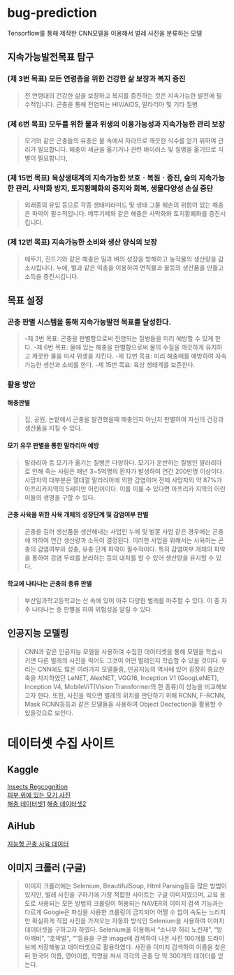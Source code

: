 # bug-prediction
Tensorflow를 통해 제작한 CNN모델을 이용해서 벌레 사진을 분류하는 모델

## 지속가능발전목표 탐구
### (제 3번 목표) 모든 연령층을 위한 건강한 삶 보장과 복지 증진
> 전 연령대의 건강한 삶을 보장하고 복지를 증진하는 것은 지속가능한 발전에 필수적입니다.
> 곤충을 통해 전염되는 HIV/AIDS, 말라리아 및 기타 질병
### (제 6번 목표) 모두를 위한 물과 위생의 이용가능성과 지속가능한 관리 보장
> 모기와 같은 곤충들의 유충은 물 속에서 자라므로 깨끗한 식수를 얻기 위하여 관리가 필요합니다.
> 해충이 세균을 옮기거나 관련 바이러스 및 질병을 옮기므로 식별이 필요합니다,
### (제 15번 목표) 육상생태계의 지속가능한 보호ㆍ복원ㆍ증진, 숲의 지속가능한 관리, 사막화 방지, 토지황폐화의 중지와 회복, 생물다양성 손실 중단
> 외래종의 유입 등으로 각종 생태피라미드 및 생태 그물 훼손의 위험이 있는 해충은 파악이 필수적입니다.
> 메뚜기떼와 같은 해충은 사막화와 토지황폐화를 증진시킵니다.
### (제 12번 목표) 지속가능한 소비와 생산 양식의 보장
> 메뚜기, 진드기와 같은 해충은 밀과 벼의 성장을 방해하고 농작물의 생산량을 감소시킵니다.
> 누에, 벌과 같은 익충을 이용하여 면직물과 꿀등의 생산품을 만들고 소득을 증진시깁니다.


## 목표 설정
### 곤충 판별 시스템을 통해 지속가능발전 목표를 달성한다.
> -제 3번 목표: 곤충을 판별함으로써 전염되는 질병들을 미리 예방할 수 있게 한다.
> -제 6번 목표: 물에 있는 해충을 판별함으로써 물의 수질을 깨끗하게 유지하고 깨끗한 물을 마셔 위생을 지킨다.
> -제 12번 목표: 미리 해충떼를 예방하여  자속가능한 생산과 소비를 한다.
> -제 15번 목표: 육상 생태계를 보존한다.

### 활용 방안
#### 해충판별
> 집, 공원, 논밭에서 곤충을 발견했을때  해충인지 아닌지 판별하여 자신의 건강과 생산품을 지킬 수 있다.
#### 모기 유무 판별을 통한 말라리아 예방
> 말라리아 등 모기가 옮기는 질병은 다양하다. 모기가 운반하는 질병인 말라리아로 인해  죽는 사람은 매년 3~5억명의 환자가 발생하여 연간 200만명 이상이다. 사망자의 대부분은 열대열 말라리아에 의한 감염이며 전체 사망자의 약 87%가 아프리카지역의 5세미만 어린이이다.
> 이를 이룰 수 있다면 아프리카 지역의 어린이들의 생명을 구할 수 있다.
#### 곤충 사육을 위한 사육 개체의 성장단계 및 감염여부 판별
> 곤충을 길러 생산품을 생산해내는 사업인 누에 및 벌꿀 사업 같은 경우에는 곤충에 의하여 연간 생산량과 소득이 결정된다. 이러한 사업을 위해서는 사육하는 곤충의 감염여부와 성충, 유충 단계 파악이 필수적이다. 
> 특히 감염여부 개체의 파악을 통하여 감염 무리를 분리하는 등의 대처를 할 수 있어 생산량을 유지할 수 있다. 
#### 학교에 나타나는 곤충의 종류 판별
> 부산일과학고등학교는 산 속에 있어 아주 다양한 벌레를 마주할 수 있다.
> 이 중 자주 나타나는 종 판별을 하여 위험성을 알릴 수 있다.

## 인공지능 모델링
> CNN과 같은 인공지능 모델을 사용하여 수집한 데이터셋을 통해 모델을 학습시키면 다른 벌레의 사진을 찍어도 그것이 어떤 벌레인지 학습할 수 있을 것이다.
> 우리는 CNN에도 많은 여러가지 모델들중, 인공지능의 역사에 있어 굉장히 중요한 축을 차지하였던 LeNET, AlexNET, VGG16, Inception V1 (GoogLeNET), Inception V4, MobileViT(Vision Transformer의 한 종류)이 성능을 비교해보고자 한다.
> 또한, 사진을 찍으면 벌레의 위치를 판단하기 위해 RCNN, F-RCNN, Mask RCNN등등과 같은 모델들을 사용하여 Object Dectection을 활용할 수 있을것으로 보인다.

# 데이터셋 수집 사이트
## Kaggle
[Insects Regcognition](https://www.kaggle.com/datasets/hammaadali/insects-recognition?select=Mosquito)  
[피부 위에 있는 모기 사진](https://www.kaggle.com/datasets/naiborhujosua/mosquito-on-human-skin)  
[해충 데이터셋1](https://www.kaggle.com/datasets/simranvolunesia/pest-dataset)
[해충 데이터셋2](https://www.kaggle.com/datasets/mdsakibullah/jute-pest-datase)

## AiHub
[지능형 곤충 사육 데이터](https://www.aihub.or.kr/aihubdata/data/dwld.do?currMenu=115&topMenu=100)

## 이미지 크롤러 (구글)
> 이미지 크롤러에는 Selenium, BeautifulSoup, Html Parsing등등 많은 방법이 있지만, 벌레 사진을 구하기에 가장 적합한 사이트는 구글 이미지였으며, 교육 용도로 사용되는 모든 방법의 크롤링이 허용되는 NAVER의 이미지 검색 기능과는 다르게 Google은 파싱을 사용한 크롤링이 금지되어 어쩔 수 없이 속도는 느리지만 확실하게 직접 사진을 가져오는 자동화 방식인 Selenium을 사용하여 이미지 데이터셋을 구하고자 하였다.
> Selenium을 이용해서 “소나무 허리 노린재”, “방아깨비”, “호박벌”, “”등을을 구글 image에 검색하여 나온 사진 100개를 드라이브에 저장해놓고 데이터셋으로 활용하였다. 사진을 이미지 검색하여 이름을 찾은 뒤 한국어 이름, 영어이름, 학명을 쳐서 각각의 곤충 당 약 300개의 데이터를 얻는다.
